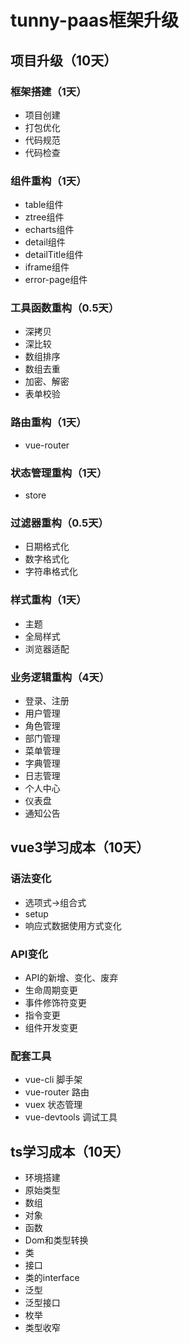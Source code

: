 
# tunny-paas框架升级

## 项目升级（10天）

### 框架搭建（1天）
- 项目创建
- 打包优化
- 代码规范
- 代码检查

### 组件重构（1天）
- table组件
- ztree组件
- echarts组件
- detail组件
- detailTitle组件
- iframe组件
- error-page组件

### 工具函数重构（0.5天）
- 深拷贝
- 深比较
- 数组排序
- 数组去重
- 加密、解密
- 表单校验

### 路由重构（1天）
- vue-router
### 状态管理重构（1天）
- store
### 过滤器重构（0.5天）
- 日期格式化
- 数字格式化
- 字符串格式化  


### 样式重构（1天）
- 主题
- 全局样式
- 浏览器适配

### 业务逻辑重构（4天）
- 登录、注册
- 用户管理
- 角色管理
- 部门管理
- 菜单管理
- 字典管理
- 日志管理
- 个人中心
- 仪表盘
- 通知公告


## vue3学习成本（10天）

### 语法变化
- 选项式->组合式
- setup
- 响应式数据使用方式变化

### API变化
- API的新增、变化、废弃
- 生命周期变更
- 事件修饰符变更
- 指令变更
- 组件开发变更

### 配套工具
- vue-cli  脚手架
- vue-router  路由
- vuex 状态管理
- vue-devtools  调试工具

## ts学习成本（10天）
- 环境搭建
- 原始类型
- 数组
- 对象
- 函数
- Dom和类型转换
- 类
- 接口
- 类的interface
- 泛型
- 泛型接口
- 枚举
- 类型收窄

